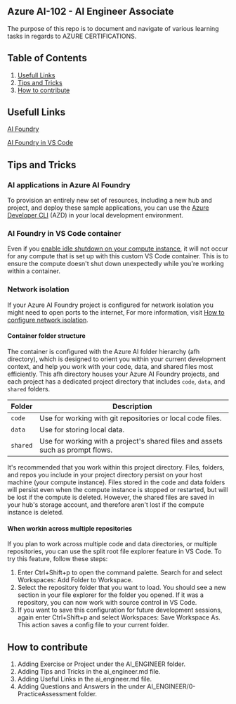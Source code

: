 ## Azure AI-102 - AI Engineer Associate

The purpose of this repo is to document and navigate of various learning tasks in regards to AZURE CERTIFICATIONS. 


## Table of Contents
1. [Usefull Links](#usefull-links)
2. [Tips and Tricks](#tips-and-tricks)
3. [How to contribute](#how-to-contribute)

## Usefull Links
[AI Foundry](https://ai.azure.com/)

[AI Foundry in VS Code](https://learn.microsoft.com/en-us/azure/ai-studio/how-to/develop/vscode)


## Tips and Tricks

### AI applications in Azure AI Foundry

To provision an entirely new set of resources, including a new hub and project, and deploy these sample applications, you can use the [Azure Developer CLI](https://learn.microsoft.com/en-us/azure/developer/azure-developer-cli/) (AZD) in your local development environment.


### AI Foundry in VS Code container

Even if you [enable idle shutdown on your compute instance](https://learn.microsoft.com/en-us/azure/ai-studio/how-to/create-manage-compute#configure-idle-shutdown), it will not occur for any compute that is set up with this custom VS Code container. This is to ensure the compute doesn't shut down unexpectedly while you're working within a container.

### Network isolation

If your Azure AI Foundry project is configured for network isolation you might need to open ports to the internet, For more information, visit [How to configure network isolation](https://learn.microsoft.com/en-us/azure/ai-studio/how-to/configure-managed-network#scenario-use-visual-studio-code).


#### Container folder structure

The container is configured with the Azure AI folder hierarchy (afh directory), which is designed to orient you within your current development context, and help you work with your code, data, and shared files most efficiently. This afh directory houses your Azure AI Foundry projects, and each project has a dedicated project directory that includes `code`, `data`, and `shared` folders.

| Folder | Description |
| --- | --- |
| `code` | Use for working with git repositories or local code files. |
| `data` | Use for storing local data. |
| `shared` | Use for working with a project's shared files and assets such as prompt flows. |


It's recommended that you work within this project directory. Files, folders, and repos you include in your project directory persist on your host machine (your compute instance). Files stored in the code and data folders will persist even when the compute instance is stopped or restarted, but will be lost if the compute is deleted. However, the shared files are saved in your hub's storage account, and therefore aren't lost if the compute instance is deleted.

#### When workin across multiple repositories

If you plan to work across multiple code and data directories, or multiple repositories, you can use the split root file explorer feature in VS Code. To try this feature, follow these steps:

1. Enter Ctrl+Shift+p to open the command palette. Search for and select Workspaces: Add Folder to Workspace.
2. Select the repository folder that you want to load. You should see a new section in your file explorer for the folder you opened. If it was a repository, you can now work with source control in VS Code.
3. If you want to save this configuration for future development sessions, again enter Ctrl+Shift+p and select Workspaces: Save Workspace As. This action saves a config file to your current folder.


## How to contribute

1. Adding Exercise or Project under the AI_ENGINEER folder.
2. Adding Tips and Tricks in the ai_engineer.md file.
3. Adding Useful Links in the ai_engineer.md file.
4. Adding Questions and Answers in the under AI_ENGINEER/0-PracticeAssessment folder.
